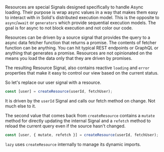 Resources are special Signals designed specifically to handle Async loading. Their purpose is wrap async values in a way that makes them easy to interact with in Solid's distributed execution model. This is the opposite to `async`/`await` or `generators` which provide sequential execution models. The goal is for async to not block execution and not color our code.

Resources can be driven by a source signal that provides the query to a async data fetcher function that returns a promise. The contents of fetcher function can be anything. You can hit typical REST endpoints or GraphQL or anything that generates a promise. Resources are not opinionated on the means you load the data only that they are driven by promises.

The resulting Resource Signal, also contains reactive `loading` and `error` properties that make it easy to control our view based on the current status.

So let's replace our user signal with a resource.
```js
const [user] = createResource(userId, fetchUser);
```
It is driven by the `userId` Signal and calls our fetch method on change. Not much else to it.

The second value that comes back from `createResource` contains a `mutate` method for directly updating the internal Signal and a `refetch` method to reload the current query even if the source hasn't changed.

```js
const [user, { mutate, refetch }] = createResource(userId, fetchUser);
```

`lazy` uses `createResource` internally to manage its dynamic imports.
